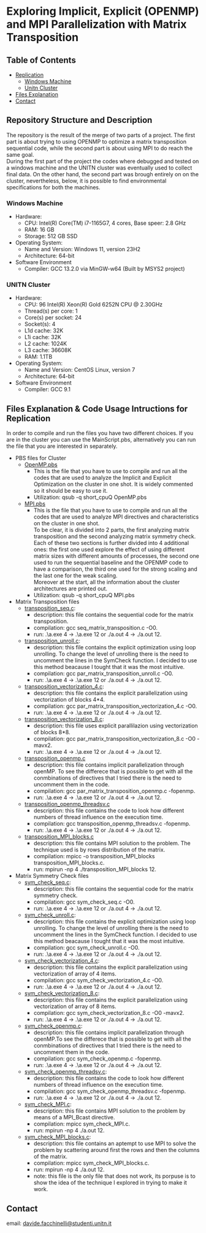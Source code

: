 # Exploring Implicit, Explicit (OPENMP) and MPI Parallelization with Matrix Transposition

## Table of Contents

- [Replication](#replication)
    - [Windows Machine](#windows-machine)
    - [Unitn Cluster](#unitn-cluster)
- [Files Explanation](#files-explanation)
- [Contact](#contact)

## Repository Structure and Description
The repository is the result of the merge of two parts of a project. The first part is about trying to using OPENMP to optimize a matrix transposition sequential code, while the second part is about using MPI to do reach the same goal.\
During the first part of the project the codes where debugged and tested on a windows machine and the UNITN cluster was eventually used to collect final data. On the other hand, the second part was brough entirely on on the cluster, nevertheless, below, it is possible to find environmental specifications for both the machines.

### Windows Machine
* Hardware:
    * CPU: Intel(R) Core(TM) i7-1165G7, 4 cores, Base speer: 2.8 GHz
    * RAM: 16 GB
    * Storage: 512 GB SSD
* Operating System:
    * Name and Version: Windows 11, version 23H2
    * Architecture: 64-bit
* Software Environment
    * Compiler: GCC 13.2.0 via MinGW-w64 (Built by MSYS2 project)

### UNITN Cluster
* Hardware:
    * CPU: 96 Intel(R) Xeon(R) Gold 6252N CPU @ 2.30GHz
    * Thread(s) per core: 1
    * Core(s) per socket: 24
    * Socket(s): 4
    * L1d cache: 32K
    * L1i cache: 32K
    * L2 cache: 1024K
    * L3 cache: 36608K
    * RAM: 1.1TB
* Operating System:
    * Name and Version: CentOS Linux, version 7
    * Architecture: 64-bit
* Software Environment
    * Compiler: GCC 9.1

## Files Explanation & Code Usage Intructions for Replication
In order to compile and run the files you have two different choices. If you are in the cluster you can use the MainScript.pbs, alternatively you can run the file that you are interested in separately.
* PBS files for Cluster
    * [OpenMP.pbs](OpenMP.pbs)
        * This is the file that you have to use to compile and run all the codes that are used to analyze the Implicit and Explicit Optimization on the cluster in one shot. It is widely commented so it should be easy to use it.
        * Utilization: qsub -q short_cpuQ OpenMP.pbs
    * [MPI.pbs](MPI.pbs)
        * This is the file that you have to use to compile and run all the codes that are used to analyze MPI directives and characteristics on the cluster in one shot.\
        To be clear, it is divided into 2 parts, the first analyzing matrix transposition and the second analyzing matrix symmetry check. Each of these two sections is further divided into 4 additional ones: the first one used explore the effect of using different matrix sizes with different amounts of processes, the second one used to run the sequential baseline and the OPENMP code to have a comparison, the third one used for the strong scaling and the last one for the weak scaling.\
        Moreover at the start, all the information about the cluster architectures are printed out.
        * Utilization: qsub -q short_cpuQ MPI.pbs
* Matrix Transposition files
    * [transposition_seq.c](transposition_seq.c):
        * description: this file contains the sequential code for the matrix transposition.
        * compilation: gcc seq_matrix_transposition.c -O0.
        * run: .\a.exe 4 -> .\a.exe 12 or ./a.out 4 -> ./a.out 12.
    * [transposition_unroll.c](transposition_unroll.c): 
        * description: this file contains the explicit optimization using loop unrolling. To change the level of unrolling there is the need to uncomment the lines in the SymCheck function. I decided to use this method beacause I tought that it was the most intuitive.
        * compilation: gcc par_matrix_transposition_unroll.c -O0.
        * run: .\a.exe 4 -> .\a.exe 12 or ./a.out 4 -> ./a.out 12.
    * [transposition_vectorization_4.c](transposition_vectorization_4.c): 
        * description: this file contains the explicit parallelization using vectorization of blocks 4*4.
        * compilation: gcc par_matrix_transposition_vectorization_4.c -O0.
        * run: .\a.exe 4 -> .\a.exe 12 or ./a.out 4 -> ./a.out 12.
    * [transposition_vectorization_8.c](transposition_vectorization_8.c): 
        * description: this file uses explicit parallilazion using vectorization of blocks 8*8.
        * compilation: gcc par_matrix_transposition_vectorization_8.c -O0 -mavx2.
        * run: .\a.exe 4 -> .\a.exe 12 or ./a.out 4 -> ./a.out 12.
    * [transposition_openmp.c](transposition_openmp.c)
        * description: this file contains implicit parallelization through openMP. To see the differece that is possible to get with all the conmbinations of directives that I tried there is the need to uncomment them in the code.
        * compilation: gcc par_matrix_transposition_openmp.c -fopenmp.
        * run: .\a.exe 4 -> .\a.exe 12 or ./a.out 4 -> ./a.out 12.
    * [transposition_openmp_threadsv.c](transposition_openmp_threadsv.c)
        * description: this file contains the code to look how different numbers of thread influence on the execution time.
        * compilation: gcc transposition_openmp_threadsv.c -fopenmp.
        * run: .\a.exe 4 -> .\a.exe 12 or ./a.out 4 -> ./a.out 12.
    * [transposition_MPI_blocks.c](transposition_MPI_blocks.c)
        * description: this file contains MPI solution to the problem. The technique used is by rows distribution of the matrix.
        * compilation: mpicc -o transposition_MPI_blocks transposition_MPI_blocks.c.
        * run: mpirun -np 4 ./transposition_MPI_blocks 12.
* Matrix Symmetry Check files
    * [sym_check_seq.c](sym_check_seq.c): 
        * description: this file contains the sequential code for the matrix symmetry check.
        * compilation: gcc sym_check_seq.c -O0.
        * run: .\a.exe 4 -> .\a.exe 12 or ./a.out 4 -> ./a.out 12.
    * [sym_check_unroll.c](sym_check_unroll.c):
        * description: this file contains the explicit optimization using loop unrolling. To change the level of unrolling there is the need to uncomment the lines in the SymCheck function. I decided to use this method beacause I tought that it was the most intuitive.
        * compilation: gcc sym_check_unroll.c -O0.
        * run: .\a.exe 4 -> .\a.exe 12 or ./a.out 4 -> ./a.out 12.
    * [sym_check_vectorization_4.c](sym_check_vectorization_4.c):
        * description: this file contains the explicit parallelization using vectorization of array of 4 items.
        * compilation: gcc sym_check_vectorization_4.c -O0.
        * run: .\a.exe 4 -> .\a.exe 12 or ./a.out 4 -> ./a.out 12.
    * [sym_check_vectorization_8.c](sym_check_vectorization_8.c):
        * description: this file contains the explicit parallelization using vectorization of array of 8 items.
        * compilation: gcc sym_check_vectorization_8.c -O0 -mavx2.
        * run: .\a.exe 4 -> .\a.exe 12 or ./a.out 4 -> ./a.out 12.
    * [sym_check_openmp.c](sym_check_openmp.c):
        * description: this file contains implicit parallelization through openMP.To see the differece that is possible to get with all the conmbinations of directives that I tried there is the need to uncomment them in the code.
        * compilation: gcc sym_check_openmp.c -fopenmp.
        * run: .\a.exe 4 -> .\a.exe 12 or ./a.out 4 -> ./a.out 12.
    * [sym_check_openmp_threadsv.c](sym_check_openmp_threadsv.c):
        * description: this file contains the code to look how different numbers of thread influence on the execution time.
        * compilation: gcc sym_check_openmp_threadsv.c -fopenmp.
        * run: .\a.exe 4 -> .\a.exe 12 or ./a.out 4 -> ./a.out 12.
    * [sym_check_MPI.c](sym_check_MPI.c):
        * description: this file contains MPI solution to the problem by means of a MPI_Bcast directive.
        * compilation: mpicc  sym_check_MPI.c.
        * run: mpirun -np 4 ./a.out 12.
    * [sym_check_MPI_blocks.c](sym_check_MPI_blocks.c):
        * description: this file contains an aptempt to use MPI to solve the problem by scattering around first the rows and then the columns of the matrix.
        * compilation: mpicc  sym_check_MPI_blocks.c.
        * run: mpirun -np 4 ./a.out 12.
        * note: this file is the only file that does not work, its porpuse is to show the idea of the technique I explored in trying to make it work.

 
## Contact
email: davide.facchinelli@studenti.unitn.it